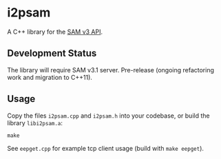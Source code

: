# i2psam

A C++ library for the [SAM v3 API](https://geti2p.net/en/docs/api/samv3).

## Development Status

The library will require SAM v3.1 server.
Pre-release (ongoing refactoring work and migration to C++11).

## Usage

Copy the files `i2psam.cpp` and `i2psam.h` into your codebase, or build the
library `libi2psam.a`:

    make

See `eepget.cpp` for example tcp client usage (build with `make eepget`).


